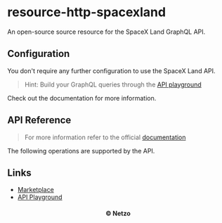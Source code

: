 # resource-http-spacexland

An open-source source resource for the SpaceX Land GraphQL API.

## Configuration

You don't require any further configuration to use the SpaceX Land API.

> Hint: Build your GraphQL queries through the
> [API playground](https://api.spacex.land/graphql/)

Check out the documentation for more information.

## API Reference

> For more information refer to the official [documentation](#links)

The following operations are supported by the API.

## Links

- [Marketplace](https://app.netzo.io/resources/resource-http-spacexland)
- [API Playground](https://api.spacex.land/graphql/)

<div align="center">
  <h4>© Netzo</h4>
</div>
